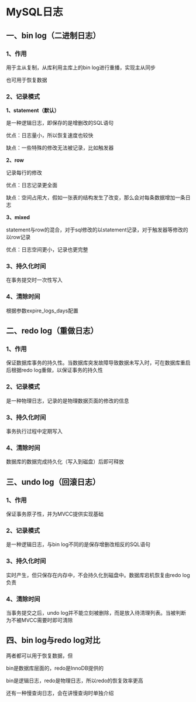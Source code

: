 # MySQL日志

##  一、bin log（二进制日志）

### 1、作用

用于主从复制，从库利用主库上的bin log进行重播，实现主从同步

也可用于恢复数据

### 2、记录模式

**1、statement（默认）**

是一种逻辑日志，即保存的是增删改的SQL语句

优点：日志量小，所以恢复速度也较快

缺点：一些特殊的修改无法被记录，比如触发器

**2、row**

记录每行的修改

优点：日志记录更全面

缺点：空间占用大，假如一张表的结构发生了改变，那么会对每条数据增加一条日志

**3、mixed**

statement与row的混合，对于sql修改的以statement记录，对于触发器等修改的以row记录

优点：日志空间更小，记录也更完整

### 3、持久化时间

在事务提交时一次性写入

### 4、清除时间

根据参数expire_logs_days配置

## 二、redo log（重做日志）

### 1、作用

保证数据库事务的持久性。当数据库突发故障导致数据未写入时，可在数据库重启后根据redo log重做，以保证事务的持久性

### 2、记录模式

是一种物理日志，记录的是物理数据页面的修改的信息

### 3、持久化时间

事务执行过程中定期写入

### 4、清除时间

数据库的数据完成持久化（写入到磁盘）后即可释放

## 三、undo log（回滚日志）

### 1、作用

保证事务原子性，并为MVCC提供实现基础

### 2、记录模式

是一种逻辑日志，与bin log不同的是保存增删改相反的SQL语句

### 3、持久化时间

实时产生，但只保存在内存中，不会持久化到磁盘中。数据库宕机恢复由redo log负责

### 4、清除时间

当事务提交之后，undo log并不能立刻被删除，而是放入待清理列表。当被判断为不被MVCC需要时即可清除

## 四、bin log与redo log对比

两者都可以用于恢复数据，但

bin是数据库层面的，redo是InnoDB提供的

bin是逻辑日志，redo是物理日志，所以redo的恢复效率更高



还有一种慢查询日志，会在讲慢查询时单独介绍